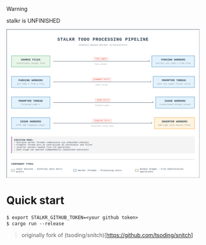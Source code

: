 > [!Warning]
> stalkr is UNFINISHED

![](https://github.com/rakivo/stalkr/blob/master/assets/pipeline-diagram.png)

# Quick start

```console
$ export STALKR_GITHUB_TOKEN=<your github token>
$ cargo run --release
```

> originally fork of (tsoding/snitch)[https://github.com/tsoding/snitch]
